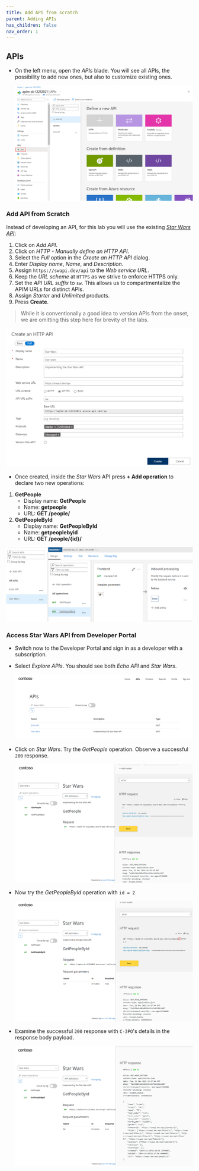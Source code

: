 ```yaml
---
title: Add API from scratch
parent: Adding APIs
has_children: false
nav_order: 1
---
```



## APIs

- On the left menu, open the *APIs* blade. You will see all APIs, the possibility to add new ones, but also to customize existing ones.

  ![](../../assets/images/APIMAPIs.png)

### Add API from Scratch

Instead of developing an API, for this lab you will use the existing [*Star Wars API*](https://swapi.dev):

1) Click on *Add API*.  
2) Click on *HTTP - Manually define an HTTP API*.  
3) Select the *Full* option in the *Create an HTTP API* dialog.  
4) Enter *Display name*, *Name*, and *Description*.  
5) Assign `https://swapi.dev/api` to the *Web service URL*.  
6) Keep the *URL scheme* at `HTTPS` as we strive to enforce HTTPS only.  
7) Set the *API URL suffix* to `sw`. This allows us to compartmentalize the APIM URLs for distinct APIs.  
8) Assign *Starter* and *Unlimited* products.  
9) Press **Create**.  

  > While it is conventionally a good idea to version APIs from the onset, we are omitting this step here for brevity of the labs.

  ![](../../assets/images/APIMAddBlankAPI.png)

- Once created, inside the *Star Wars* API press **+ Add operation** to declare two new operations:

1) **GetPeople**
    - Display name: **GetPeople**
    - Name: **getpeople**
    - URL: **GET /people/**
2) **GetPeopleById**
    - Display name: **GetPeopleById**
    - Name: **getpeoplebyid**
    - URL: **GET /people/{id}/**

  ![](../../assets/images/APIMAddSWOperations.png)

### Access Star Wars API from Developer Portal

- Switch now to the Developer Portal and sign in as a developer with a subscription. 
- Select *Explore APIs*. You should see both *Echo API* and *Star Wars*.

  ![](../../assets/images/apim-developerportal-apis-echo-star-wars.png)

- Click on *Star Wars*. Try the *GetPeople* operation. Observe a successful `200` response.

  ![](../../assets/images/APIMSWTryIt1.png)

- Now try the *GetPeopleById* operation with `id = 2`

  ![](../../assets/images/APIMSWTryIt2.png)

- Examine the successful `200` response with `C-3PO`'s details in the response body payload.
  
  ![](../../assets/images/APIMSWTryIt3.png)
